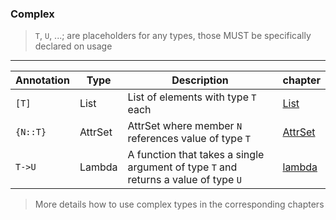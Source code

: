 <!-- markdownlint-disable MD041 -->
### Complex

> `T`, `U`, ...; are placeholders for any types, those MUST be specifically declared on usage

---

| Annotation  | Type  | Description | chapter |
|---|---|---|---|
| `[T]` | List  | List of elements with type `T` each | [List](list.md) |
| `{N::T}` | AttrSet  | AttrSet where member `N` references value of type `T` | [AttrSet](attrset.md) |
| `T->U` | Lambda  | A function that takes a single argument of type `T` and returns a value of type `U` | [lambda](lambda.md) |

> More details how to use complex types in the corresponding chapters
